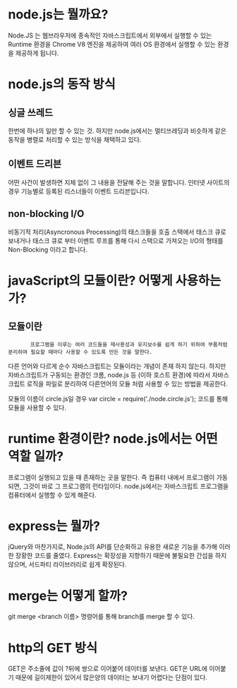 # node.js는 뭘까요?
Node.JS 는 웹브라우저에 종속적인 자바스크립트에서 외부에서 실행할 수 있는 Runtime 환경을 
Chrome V8 엔진을 제공하여 여러 OS 환경에서 실행할 수 있는 환경을 제공하게 됩니다.

# node.js의 동작 방식
## 싱글 쓰레드
한번에 하나의 일만 할 수 있는 것.
하지만 node.js에서는 멀티쓰레딩과 비슷하게 같은 동작을 병렬로 처리할 수 있는 방식을 채택하고 있다.

## 이벤트 드리븐
어떤 사건이 발생하면 지체 없이 그 내용을 전달해 주는 것을 말합니다.
인터넷 사이트의 경우 기능별로 등록된 리스너들이 이벤트 드리븐입니다.

## non-blocking I/O
비동기적 처리(Asyncronous Processing)의 태스크들을 호출 스택에서 태스크 큐로 보내거나 
태스크 큐로 부터 이벤트 루프를 통해 다시 스택으로 가져오는 I/O의 형태를 Non-Blocking 이라고 합니다. 

# javaScript의 모듈이란? 어떻게 사용하는가?

## 모듈이란 
           프로그램을 이루는 여러 코드들을 재사용성과 유지보수를 쉽게 하기 위하여 부품처럼 분리하여 필요할 때마다 사용할 수 있도록 만든 것을 말한다.
           
다른 언어와 다르게 순수 자바스크립트는 모듈이라는 개념이 존재 하지 않는다.
하지만 자바스크립트가 구동되는 환경인 크롬, node.js 등 (이하 호스트 환경)에 따라서
자바스크립트 로직을 파일로 분리하여 다른언어의 모듈 처럼 사용할 수 있는 방법을 제공한다.

모듈의 이름이 circle.js일 경우
var circle = require('./node.circle.js');
코드를 통해 모듈을 사용할 수 있다. 

# runtime 환경이란? node.js에서는 어떤 역할 일까?
프로그램이 실행되고 있을 때 존재하는 곳을 말한다. 
즉 컴퓨터 내에서 프로그램이 가동되면, 그것이 바로 그 프로그램의 런타임이다. 
node.js에서는 자바스크립트 프로그램을 컴퓨터에서 실행할 수 있게 해준다.

# express는 뭘까?
jQuery와 마찬가지로, Node.js의 API를 단순화하고 유용한 새로운 기능을 추가해 이러한 장황한 코드를 줄였다. 
Express는 확장성을 지향하기 때문에 불필요한 간섭을 하지 않으며, 서드파티 라이브러리로 쉽게 확장된다.

# merge는 어떻게 할까?
git merge <branch 이름> 명령어를 통해
branch를 merge 할 수 있다. 

# http의 GET 방식 
GET은 주소줄에 값이 ?뒤에 쌍으로 이어붙어 데이터를 보낸다.
GET은 URL에 이어붙기 때문에 길이제한이 있어서 많은양의 데이터는 보내기 어렵다는 단점이 있다.
